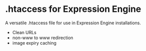 .htaccess for Expression Engine
==========================

A versatile .htaccess file for use in Expression Engine installations.

- Clean URLs
- non-www to www redirection
- image expiry caching
